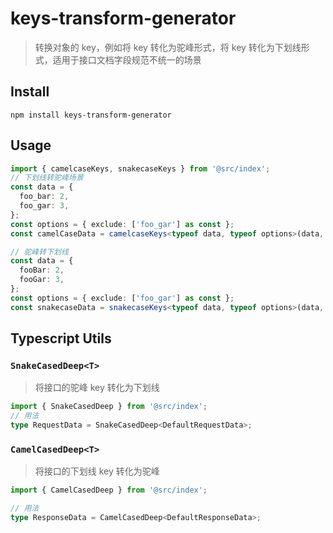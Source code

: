 # keys-transform-generator

> 转换对象的 key，例如将 key 转化为驼峰形式，将 key 转化为下划线形式，适用于接口文档字段规范不统一的场景

## Install

```shell
npm install keys-transform-generator
```

## Usage

```ts
import { camelcaseKeys, snakecaseKeys } from '@src/index';
// 下划线转驼峰场景
const data = {
  foo_bar: 2,
  foo_gar: 3,
};
const options = { exclude: ['foo_gar'] as const };
const camelCaseData = camelcaseKeys<typeof data, typeof options>(data, options);

// 驼峰转下划线
const data = {
  fooBar: 2,
  fooGar: 3,
};
const options = { exclude: ['foo_gar'] as const };
const snakecaseData = snakecaseKeys<typeof data, typeof options>(data, options);
```

## Typescript Utils

### `SnakeCasedDeep<T>`

> 将接口的驼峰 key 转化为下划线

```ts
import { SnakeCasedDeep } from '@src/index';
// 用法
type RequestData = SnakeCasedDeep<DefaultRequestData>;
```

### `CamelCasedDeep<T>`

> 将接口的下划线 key 转化为驼峰

```ts
import { CamelCasedDeep } from '@src/index';

// 用法
type ResponseData = CamelCasedDeep<DefaultResponseData>;
```
